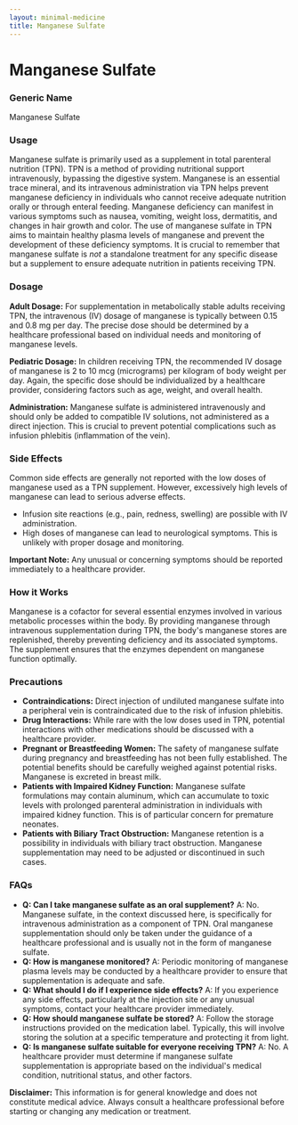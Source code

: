 ```yaml
---
layout: minimal-medicine
title: Manganese Sulfate
---
```


# Manganese Sulfate
### Generic Name
Manganese Sulfate

### Usage
Manganese sulfate is primarily used as a supplement in total parenteral nutrition (TPN).  TPN is a method of providing nutritional support intravenously, bypassing the digestive system.  Manganese is an essential trace mineral, and its intravenous administration via TPN helps prevent manganese deficiency in individuals who cannot receive adequate nutrition orally or through enteral feeding.  Manganese deficiency can manifest in various symptoms such as nausea, vomiting, weight loss, dermatitis, and changes in hair growth and color.  The use of manganese sulfate in TPN aims to maintain healthy plasma levels of manganese and prevent the development of these deficiency symptoms.  It is crucial to remember that manganese sulfate is *not* a standalone treatment for any specific disease but a supplement to ensure adequate nutrition in patients receiving TPN.

### Dosage

**Adult Dosage:**  For supplementation in metabolically stable adults receiving TPN, the intravenous (IV) dosage of manganese is typically between 0.15 and 0.8 mg per day.  The precise dose should be determined by a healthcare professional based on individual needs and monitoring of manganese levels.

**Pediatric Dosage:**  In children receiving TPN, the recommended IV dosage of manganese is 2 to 10 mcg (micrograms) per kilogram of body weight per day.  Again, the specific dose should be individualized by a healthcare provider, considering factors such as age, weight, and overall health.

**Administration:** Manganese sulfate is administered intravenously and should only be added to compatible IV solutions, not administered as a direct injection. This is crucial to prevent potential complications such as infusion phlebitis (inflammation of the vein).

### Side Effects

Common side effects are generally not reported with the low doses of manganese used as a TPN supplement.  However, excessively high levels of manganese can lead to serious adverse effects.


*   Infusion site reactions (e.g., pain, redness, swelling) are possible with IV administration.
*   High doses of manganese can lead to neurological symptoms.  This is unlikely with proper dosage and monitoring.

**Important Note:** Any unusual or concerning symptoms should be reported immediately to a healthcare provider.


### How it Works

Manganese is a cofactor for several essential enzymes involved in various metabolic processes within the body.  By providing manganese through intravenous supplementation during TPN, the body's manganese stores are replenished, thereby preventing deficiency and its associated symptoms.  The supplement ensures that the enzymes dependent on manganese function optimally.


### Precautions

* **Contraindications:**  Direct injection of undiluted manganese sulfate into a peripheral vein is contraindicated due to the risk of infusion phlebitis.
* **Drug Interactions:**  While rare with the low doses used in TPN, potential interactions with other medications should be discussed with a healthcare provider.
* **Pregnant or Breastfeeding Women:** The safety of manganese sulfate during pregnancy and breastfeeding has not been fully established. The potential benefits should be carefully weighed against potential risks. Manganese is excreted in breast milk.
* **Patients with Impaired Kidney Function:**  Manganese sulfate formulations may contain aluminum, which can accumulate to toxic levels with prolonged parenteral administration in individuals with impaired kidney function. This is of particular concern for premature neonates.
* **Patients with Biliary Tract Obstruction:**  Manganese retention is a possibility in individuals with biliary tract obstruction.  Manganese supplementation may need to be adjusted or discontinued in such cases.


### FAQs

* **Q: Can I take manganese sulfate as an oral supplement?** A:  No. Manganese sulfate, in the context discussed here, is specifically for intravenous administration as a component of TPN. Oral manganese supplementation should only be taken under the guidance of a healthcare professional and is usually not in the form of manganese sulfate.
* **Q: How is manganese monitored?** A: Periodic monitoring of manganese plasma levels may be conducted by a healthcare provider to ensure that supplementation is adequate and safe.
* **Q: What should I do if I experience side effects?** A: If you experience any side effects, particularly at the injection site or any unusual symptoms, contact your healthcare provider immediately.
* **Q: How should manganese sulfate be stored?** A:  Follow the storage instructions provided on the medication label. Typically, this will involve storing the solution at a specific temperature and protecting it from light.
* **Q: Is manganese sulfate suitable for everyone receiving TPN?** A:  No.  A healthcare provider must determine if manganese sulfate supplementation is appropriate based on the individual's medical condition, nutritional status, and other factors.


**Disclaimer:** This information is for general knowledge and does not constitute medical advice. Always consult a healthcare professional before starting or changing any medication or treatment.
